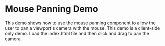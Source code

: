 # Mouse Panning Demo
This demo shows how to use the mouse panning component to allow the user to pan a viewport's camera with the mouse.
This demo is a client-side only demo. Load the index.html file and then click and drag to pan the camera.